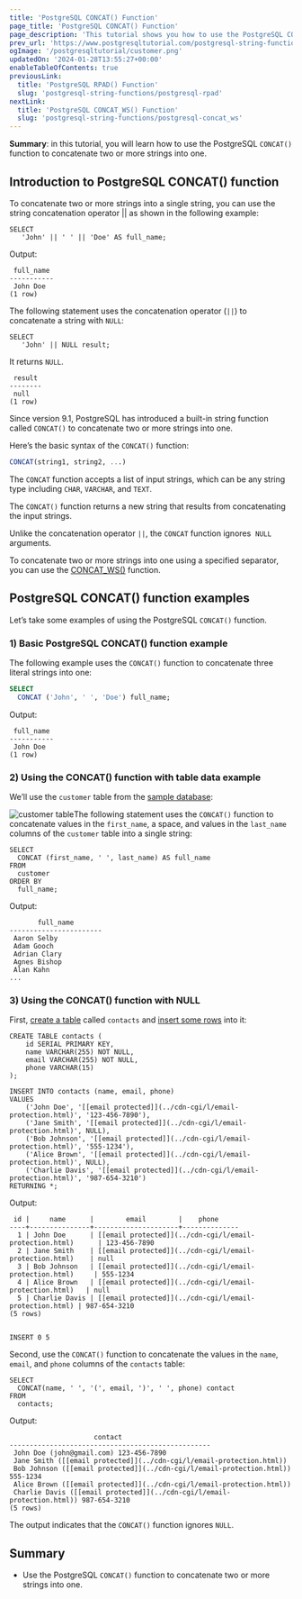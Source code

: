 ```yaml
---
title: 'PostgreSQL CONCAT() Function'
page_title: 'PostgreSQL CONCAT() Function'
page_description: 'This tutorial shows you how to use the PostgreSQL CONCAT() functions to concatenate two or more strings into one.'
prev_url: 'https://www.postgresqltutorial.com/postgresql-string-functions/postgresql-concat-function/'
ogImage: '/postgresqltutorial/customer.png'
updatedOn: '2024-01-28T13:55:27+00:00'
enableTableOfContents: true
previousLink:
  title: 'PostgreSQL RPAD() Function'
  slug: 'postgresql-string-functions/postgresql-rpad'
nextLink:
  title: 'PostgreSQL CONCAT_WS() Function'
  slug: 'postgresql-string-functions/postgresql-concat_ws'
---
```


**Summary**: in this tutorial, you will learn how to use the PostgreSQL `CONCAT()` function to concatenate two or more strings into one.

## Introduction to PostgreSQL CONCAT() function

To concatenate two or more strings into a single string, you can use the string concatenation operator \|\| as shown in the following example:

```csssqlsql
SELECT
   'John' || ' ' || 'Doe' AS full_name;
```

Output:

```text
 full_name
-----------
 John Doe
(1 row)

```

The following statement uses the concatenation operator (`||`) to concatenate a string with `NULL`:

```
SELECT
   'John' || NULL result;
```

It returns `NULL`.

```text
 result
--------
 null
(1 row)

```

Since version 9\.1, PostgreSQL has introduced a built\-in string function called `CONCAT()` to concatenate two or more strings into one.

Here’s the basic syntax of the `CONCAT()` function:

```sql
CONCAT(string1, string2, ...)
```

The `CONCAT` function accepts a list of input strings, which can be any string type including `CHAR`, `VARCHAR`, and `TEXT`.

The `CONCAT()` function returns a new string that results from concatenating the input strings.

Unlike the concatenation operator `||`, the `CONCAT` function ignores  `NULL` arguments.

To concatenate two or more strings into one using a specified separator, you can use the [CONCAT_WS()](postgresql-concat_ws) function.

## PostgreSQL CONCAT() function examples

Let’s take some examples of using the PostgreSQL `CONCAT()` function.

### 1\) Basic PostgreSQL CONCAT() function example

The following example uses the `CONCAT()` function to concatenate three literal strings into one:

```sql
SELECT
  CONCAT ('John', ' ', 'Doe') full_name;
```

Output:

```text
 full_name
-----------
 John Doe
(1 row)
```

### 2\) Using the CONCAT() function with table data example

We’ll use the `customer` table from the [sample database](https://neon.tech/postgresql/download/dvd-rental-sample-database/):

![customer table](/postgresqltutorial/customer.png)The following statement uses the `CONCAT()` function to concatenate values in the `first_name`, a space, and values in the `last_name` columns of the `customer` table into a single string:

```
SELECT
  CONCAT (first_name, ' ', last_name) AS full_name
FROM
  customer
ORDER BY
  full_name;
```

Output:

```text
       full_name
-----------------------
 Aaron Selby
 Adam Gooch
 Adrian Clary
 Agnes Bishop
 Alan Kahn
...
```

### 3\) Using the CONCAT() function with NULL

First, [create a table](../postgresql-tutorial/postgresql-create-table) called `contacts` and [insert some rows](../postgresql-tutorial/postgresql-insert-multiple-rows) into it:

```
CREATE TABLE contacts (
    id SERIAL PRIMARY KEY,
    name VARCHAR(255) NOT NULL,
    email VARCHAR(255) NOT NULL,
    phone VARCHAR(15)
);

INSERT INTO contacts (name, email, phone)
VALUES
    ('John Doe', '[[email protected]](../cdn-cgi/l/email-protection.html)', '123-456-7890'),
    ('Jane Smith', '[[email protected]](../cdn-cgi/l/email-protection.html)', NULL),
    ('Bob Johnson', '[[email protected]](../cdn-cgi/l/email-protection.html)', '555-1234'),
    ('Alice Brown', '[[email protected]](../cdn-cgi/l/email-protection.html)', NULL),
    ('Charlie Davis', '[[email protected]](../cdn-cgi/l/email-protection.html)', '987-654-3210')
RETURNING *;
```

Output:

```text
 id |     name      |        email        |    phone
----+---------------+---------------------+--------------
  1 | John Doe      | [[email protected]](../cdn-cgi/l/email-protection.html)      | 123-456-7890
  2 | Jane Smith    | [[email protected]](../cdn-cgi/l/email-protection.html)    | null
  3 | Bob Johnson   | [[email protected]](../cdn-cgi/l/email-protection.html)     | 555-1234
  4 | Alice Brown   | [[email protected]](../cdn-cgi/l/email-protection.html)   | null
  5 | Charlie Davis | [[email protected]](../cdn-cgi/l/email-protection.html) | 987-654-3210
(5 rows)


INSERT 0 5
```

Second, use the `CONCAT()` function to concatenate the values in the `name`, `email`, and `phone` columns of the `contacts` table:

```
SELECT
  CONCAT(name, ' ', '(', email, ')', ' ', phone) contact
FROM
  contacts;
```

Output:

```
                     contact
--------------------------------------------------
 John Doe (john@gmail.com) 123-456-7890
 Jane Smith ([[email protected]](../cdn-cgi/l/email-protection.html))
 Bob Johnson ([[email protected]](../cdn-cgi/l/email-protection.html)) 555-1234
 Alice Brown ([[email protected]](../cdn-cgi/l/email-protection.html))
 Charlie Davis ([[email protected]](../cdn-cgi/l/email-protection.html)) 987-654-3210
(5 rows)
```

The output indicates that the `CONCAT()` function ignores `NULL`.

## Summary

- Use the PostgreSQL `CONCAT()` function to concatenate two or more strings into one.
